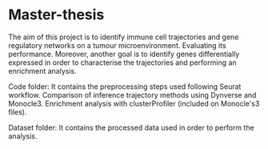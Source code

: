 # Master-thesis
The aim of this project is to identify immune cell trajectories and gene regulatory networks on a tumour microenvironment. Evaluating its performance. 
Moreover, another goal is to identify genes differentially expressed in order to characterise the trajectories and performing an enrichment analysis.

Code folder:
It contains the preprocessing steps used following Seurat workflow.
Comparison of inference trajectory methods using Dynverse and Monocle3.
Enrichment analysis with clusterProfiler (included on Monocle's3 files).

Dataset folder:
It contains the processed data used in order to perform the analysis.
